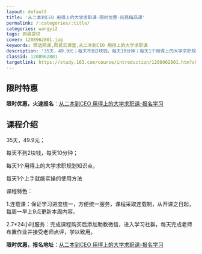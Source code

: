```yaml
---
layout: default
title: '从二本到CEO 用得上的大学求职课-限时优惠-网易精品课'
permalink: /:categories/:title/
categories: wangyi2
tags: 网易提供
cover: 1208962801.jpg
keywords: 精选网课,网易云课堂,从二本到CEO 用得上的大学求职课
description: '35天，49.9元；每天不到2块钱，每天10分钟；每天1个用得上的大学求职规划知识点，每天1个上手就能实操的使用方法课程'
classid: 1208962801
targetlink: https://study.163.com/course/introduction/1208962801.htm?share=1&shareId=1025206652&utm_campaign=share&utm_medium=iphoneShare&utm_source=&utm_u=1025206652
---
```


## 限时特惠

**限时优惠，火速报名**：[从二本到CEO 用得上的大学求职课-报名学习](https://study.163.com/course/introduction/1208962801.htm?share=1&shareId=1025206652&utm_campaign=share&utm_medium=iphoneShare&utm_source=&utm_u=1025206652)

## 课程介绍

35天，49.9元；

每天不到2块钱，每天10分钟；

每天1个用得上的大学求职规划知识点，

每天1个上手就能实操的使用方法



课程特色：

1.连载课：保证学习进度统一，方便统一服务，课程采取连载制，从开课之日起，每周一早上9点更新本周内容。

2.7*24小时服务：完成课程购买后添加助教微信，进入学习社群，每天完成老师布置作业并接受老师点评，学以致用。

**限时优惠，报名地址**：[从二本到CEO 用得上的大学求职课-报名学习](https://study.163.com/course/introduction/1208962801.htm?share=1&shareId=1025206652&utm_campaign=share&utm_medium=iphoneShare&utm_source=&utm_u=1025206652)

